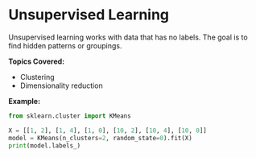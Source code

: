 # Unsupervised Learning

Unsupervised learning works with data that has no labels. The goal is to find hidden patterns or groupings.

**Topics Covered:**
- Clustering
- Dimensionality reduction

**Example:**
```python
from sklearn.cluster import KMeans

X = [[1, 2], [1, 4], [1, 0], [10, 2], [10, 4], [10, 0]]
model = KMeans(n_clusters=2, random_state=0).fit(X)
print(model.labels_)
```